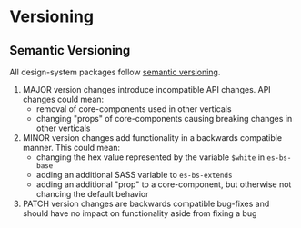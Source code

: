 # Versioning

## Semantic Versioning

All design-system packages follow [semantic versioning](https://semver.org/).

1. MAJOR version changes introduce incompatible API changes. API changes could mean:
    - removal of core-components used in other verticals
    - changing "props" of core-components causing breaking changes in other verticals
2. MINOR version changes add functionality in a backwards compatible manner. This could mean:
    - changing the hex value represented by the variable `$white` in `es-bs-base`
    - adding an additional SASS variable to `es-bs-extends`
    - adding an additional "prop" to a core-component, but otherwise not chancing the default behavior
3. PATCH version changes are backwards compatible bug-fixes and should have no impact on functionality aside from fixing a bug
